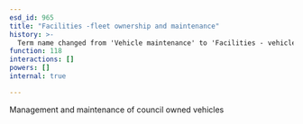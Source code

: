 ```yaml
---
esd_id: 965
title: "Facilities -fleet ownership and maintenance"
history: >-
  Term name changed from 'Vehicle maintenance' to 'Facilities - vehicle maintenance' in version 3.00. Name/scope notes changed in version 4.0.1.
function: 118
interactions: []
powers: []
internal: true

---
```


Management and maintenance of council owned vehicles

